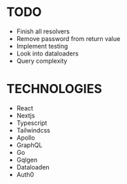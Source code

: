 # TODO

- Finish all resolvers
- Remove password from return value
- Implement testing
- Look into dataloaders
- Query complexity

# TECHNOLOGIES

- React
- Nextjs
- Typescript
- Tailwindcss
- Apollo
- GraphQL
- Go
- Gqlgen
- Dataloaden
- Auth0
